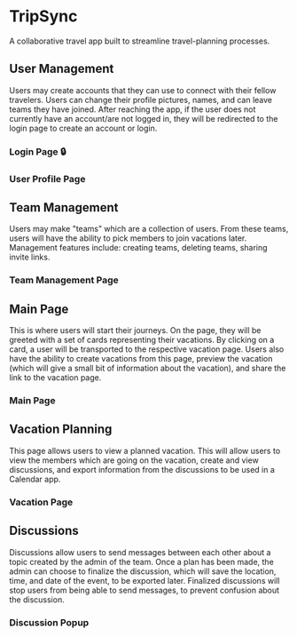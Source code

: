 # TripSync
A collaborative travel app built to streamline travel-planning processes. 

## User Management
Users may create accounts that they can use to connect with their fellow travelers. Users can change their profile pictures, names, and can leave teams they have joined. 
After reaching the app, if the user does not currently have an account/are not logged in, they will be redirected to the login page to create an account or login. 

### Login Page 🔒

### User Profile Page

## Team Management
Users may make "teams" which are a collection of users. From these teams, users will have the ability to pick members to join vacations later. Management features include: creating teams, deleting teams, sharing invite links.

### Team Management Page

## Main Page
This is where users will start their journeys. On the page, they will be greeted with a set of cards representing their vacations. By clicking on a card, a user will be transported to the respective vacation page.
Users also have the ability to create vacations from this page, preview the vacation (which will give a small bit of information about the vacation), and share the link to the vacation page. 

### Main Page 

## Vacation Planning
This page allows users to view a planned vacation. This will allow users to view the members which are going on the vacation, create and view discussions, and export information from the discussions to be used in a Calendar app. 

### Vacation Page

## Discussions
Discussions allow users to send messages between each other about a topic created by the admin of the team. Once a plan has been made, the admin can choose to finalize the discussion, which will save the location, time, and date of the event, to be exported later. 
Finalized discussions will stop users from being able to send messages, to prevent confusion about the discussion.

### Discussion Popup

